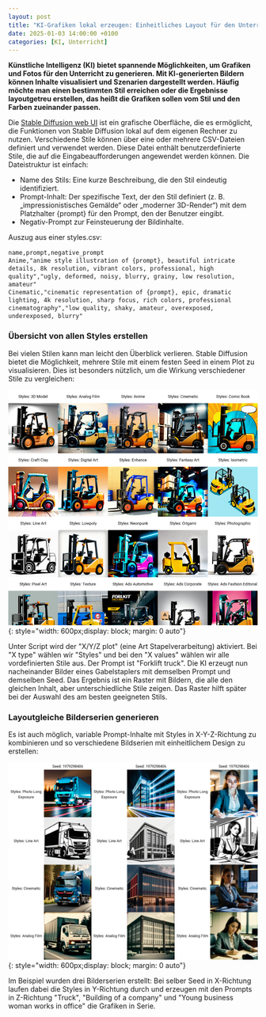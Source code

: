 ```yaml
---
layout: post
title: "KI-Grafiken lokal erzeugen: Einheitliches Layout für den Unterricht"
date: 2025-01-03 14:00:00 +0100
categories: [KI, Unterricht]
---
```

**Künstliche Intelligenz (KI) bietet spannende Möglichkeiten, um Grafiken und Fotos für den Unterricht zu generieren. Mit KI-generierten Bildern können Inhalte visualisiert und Szenarien dargestellt werden. Häufig möchte man einen bestimmten Stil erreichen oder die Ergebnisse layoutgetreu erstellen, das heißt die Grafiken sollen vom Stil und den Farben zueinander passen.**

Die [Stable Diffusion web UI](https://github.com/AUTOMATIC1111/stable-diffusion-webui) ist ein grafische Oberfläche, die es ermöglicht, die Funktionen von Stable Diffusion lokal auf dem eigenen Rechner zu nutzen.
Verschiedene Stile können über eine oder mehrere CSV-Dateien definiert und verwendet werden. Diese Datei enthält benutzerdefinierte Stile, die auf die Eingabeaufforderungen angewendet werden können. Die Dateistruktur ist einfach:

- Name des Stils: Eine kurze Beschreibung, die den Stil eindeutig identifiziert.
- Prompt-Inhalt: Der spezifische Text, der den Stil definiert (z. B. „impressionistisches Gemälde“ oder „moderner 3D-Render“) mit dem Platzhalter {prompt} für den Prompt, den der Benutzer eingibt.
- Negativ-Prompt zur Feinsteuerung der Bildinhalte.

Auszug aus einer styles.csv:

```csv
name,prompt,negative_prompt
Anime,"anime style illustration of {prompt}, beautiful intricate details, 8k resolution, vibrant colors, professional, high quality","ugly, deformed, noisy, blurry, grainy, low resolution, amateur"
Cinematic,"cinematic representation of {prompt}, epic, dramatic lighting, 4k resolution, sharp focus, rich colors, professional cinematography","low quality, shaky, amateur, overexposed, underexposed, blurry"
```

### Übersicht von allen Styles erstellen

Bei vielen Stilen kann man leicht den Überblick verlieren. Stable Diffusion bietet die Möglichkeit, mehrere Stile mit einem festen Seed in einem Plot zu visualisieren. Dies ist besonders nützlich, um die Wirkung verschiedener Stile zu vergleichen:

![Bild erstellt mit recraft.ai: Person erklärt etwas (Symbolbild)](/assets/images/2025-01-03-styles_grid.png){: style="width: 600px;display: block; margin: 0 auto"}

Unter Script wird der "X/Y/Z plot" (eine Art Stapelverarbeitung) aktiviert. Bei "X type" wählen wir "Styles" und bei den "X values" wählen wir alle vordefinierten Stile aus. Der Prompt ist "Forklift truck". Die KI erzeugt nun nacheinander Bilder eines Gabelstaplers mit demselben Prompt und demselben Seed. Das Ergebnis ist ein Raster mit Bildern, die alle den gleichen Inhalt, aber unterschiedliche Stile zeigen. Das Raster hilft später bei der Auswahl des am besten geeigneten Stils.

### Layoutgleiche Bilderserien generieren

Es ist auch möglich, variable Prompt-Inhalte mit Styles in X-Y-Z-Richtung zu kombinieren und so verschiedene Bildserien mit einheitlichem Design zu erstellen:

![Bild erstellt mit recraft.ai: Person erklärt etwas (Symbolbild)](/assets/images/2025-01-03-xyz_grid.png){: style="width: 600px;display: block; margin: 0 auto"}

Im Beispiel wurden drei Bilderserien erstellt: 
Bei selber Seed in X-Richtung laufen dabei die Styles in Y-Richtung durch und erzeugen mit den Prompts in Z-Richtung "Truck", "Building of a company" und "Young business woman works in office" die Grafiken in Serie.




